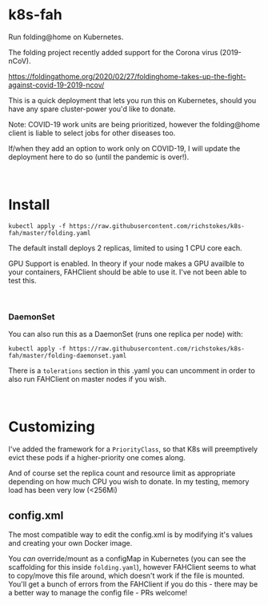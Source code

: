 # k8s-fah
Run folding@home on Kubernetes.

The folding project recently added support for the Corona virus (2019-nCoV). 

https://foldingathome.org/2020/02/27/foldinghome-takes-up-the-fight-against-covid-19-2019-ncov/


This is a quick deployment that lets you run this on Kubernetes, should you have any spare cluster-power you'd like to donate. 

Note: COVID-19 work units are being prioritized, however the folding@home client is liable to select jobs for other diseases too.  

If/when they add an option to work only on COVID-19, I will update the deployment here to do so (until the pandemic is over!).

&nbsp;

# Install

```kubectl apply -f https://raw.githubusercontent.com/richstokes/k8s-fah/master/folding.yaml```  

The default install deploys 2 replicas, limited to using 1 CPU core each.  

GPU Support is enabled. In theory if your node makes a GPU availble to your containers, FAHClient should be able to use it. I've not been able to test this.  

&nbsp;


### DaemonSet

You can also run this as a DaemonSet (runs one replica per node) with:  

```kubectl apply -f https://raw.githubusercontent.com/richstokes/k8s-fah/master/folding-daemonset.yaml```    

There is a `tolerations` section in this .yaml you can uncomment in order to also run FAHClient on master nodes if you wish.  

&nbsp;

# Customizing

I've added the framework for a `PriorityClass`, so that K8s will preemptively evict these pods if a higher-priority one comes along.

And of course set the replica count and resource limit as appropriate depending on how much CPU you wish to donate. In my testing, memory load has been very low (<256Mi)


## config.xml

The most compatible way to edit the config.xml is by modifying it's values and creating your own Docker image.  

You *can* override/mount as a configMap in Kubernetes (you can see the scaffolding for this inside `folding.yaml`), however FAHClient seems to what to copy/move this file around, which doesn't work if the file is mounted. You'll get a bunch of errors from the FAHClient if you do this - there may be a better way to manage the config file - PRs welcome!